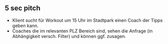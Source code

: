 ## 5 sec pitch

- Klient sucht für Workout um 15 Uhr im Stadtpark einen Coach der Tipps geben kann.
- Coaches die im relevanten PLZ Bereich sind, sehen die Anfrage (in Abhängigkeit versch. Filter) und können ggf. zusagen.
